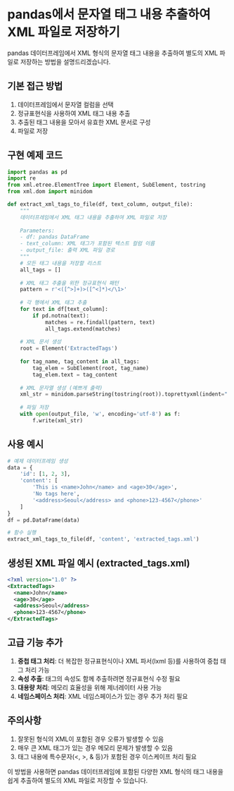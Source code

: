 # pandas에서 문자열 태그 내용 추출하여 XML 파일로 저장하기

pandas 데이터프레임에서 XML 형식의 문자열 태그 내용을 추출하여 별도의 XML 파일로 저장하는 방법을 설명드리겠습니다.

## 기본 접근 방법

1. 데이터프레임에서 문자열 컬럼을 선택
2. 정규표현식을 사용하여 XML 태그 내용 추출
3. 추출된 태그 내용을 모아서 유효한 XML 문서로 구성
4. 파일로 저장

## 구현 예제 코드

```python
import pandas as pd
import re
from xml.etree.ElementTree import Element, SubElement, tostring
from xml.dom import minidom

def extract_xml_tags_to_file(df, text_column, output_file):
    """
    데이터프레임에서 XML 태그 내용을 추출하여 XML 파일로 저장
    
    Parameters:
    - df: pandas DataFrame
    - text_column: XML 태그가 포함된 텍스트 컬럼 이름
    - output_file: 출력 XML 파일 경로
    """
    # 모든 태그 내용을 저장할 리스트
    all_tags = []
    
    # XML 태그 추출을 위한 정규표현식 패턴
    pattern = r'<([^>]+)>([^<]*)</\1>'
    
    # 각 행에서 XML 태그 추출
    for text in df[text_column]:
        if pd.notna(text):
            matches = re.findall(pattern, text)
            all_tags.extend(matches)
    
    # XML 문서 생성
    root = Element('ExtractedTags')
    
    for tag_name, tag_content in all_tags:
        tag_elem = SubElement(root, tag_name)
        tag_elem.text = tag_content
    
    # XML 문자열 생성 (예쁘게 출력)
    xml_str = minidom.parseString(tostring(root)).toprettyxml(indent="  ")
    
    # 파일 저장
    with open(output_file, 'w', encoding='utf-8') as f:
        f.write(xml_str)
```

## 사용 예시

```python
# 예제 데이터프레임 생성
data = {
    'id': [1, 2, 3],
    'content': [
        'This is <name>John</name> and <age>30</age>',
        'No tags here',
        '<address>Seoul</address> and <phone>123-4567</phone>'
    ]
}
df = pd.DataFrame(data)

# 함수 실행
extract_xml_tags_to_file(df, 'content', 'extracted_tags.xml')
```

## 생성된 XML 파일 예시 (extracted_tags.xml)

```xml
<?xml version="1.0" ?>
<ExtractedTags>
  <name>John</name>
  <age>30</age>
  <address>Seoul</address>
  <phone>123-4567</phone>
</ExtractedTags>
```

## 고급 기능 추가

1. **중첩 태그 처리**: 더 복잡한 정규표현식이나 XML 파서(lxml 등)를 사용하여 중첩 태그 처리 가능
2. **속성 추출**: 태그의 속성도 함께 추출하려면 정규표현식 수정 필요
3. **대용량 처리**: 메모리 효율성을 위해 제너레이터 사용 가능
4. **네임스페이스 처리**: XML 네임스페이스가 있는 경우 추가 처리 필요

## 주의사항

1. 잘못된 형식의 XML이 포함된 경우 오류가 발생할 수 있음
2. 매우 큰 XML 태그가 있는 경우 메모리 문제가 발생할 수 있음
3. 태그 내용에 특수문자(<, >, & 등)가 포함된 경우 이스케이프 처리 필요

이 방법을 사용하면 pandas 데이터프레임에 포함된 다양한 XML 형식의 태그 내용을 쉽게 추출하여 별도의 XML 파일로 저장할 수 있습니다.